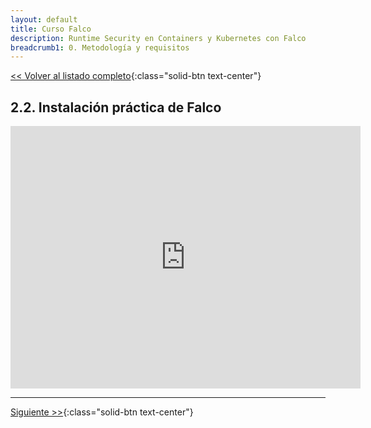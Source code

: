 ```yaml
---
layout: default
title: Curso Falco
description: Runtime Security en Containers y Kubernetes con Falco
breadcrumb1: 0. Metodología y requisitos
---
```

[<< Volver al listado completo](../){:class="solid-btn text-center"}

## 2.2. Instalación práctica de Falco

<iframe width="560" height="420" src="https://www.youtube.com/embed/VsmK2kswWk4" title="YouTube video player" frameborder="0" allow="accelerometer; autoplay; clipboard-write; encrypted-media; gyroscope; picture-in-picture" allowfullscreen></iframe>

---
[Siguiente >>](3.1.md){:class="solid-btn text-center"}
